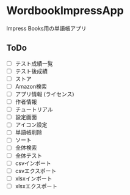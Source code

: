 # WordbookImpressApp
Impress Books用の単語帳アプリ
## ToDo
- [ ] テスト成績一覧
- [ ] テスト後成績
- [ ] ストア
- [ ] Amazon検索
- [ ] アプリ情報 (ライセンス)
- [ ] 作者情報
- [ ] チュートリアル
- [ ] 設定画面
- [ ] アイコン設定
- [ ] 単語帳削除
- [ ] ソート
- [ ] 全体検索
- [ ] 全体テスト
- [ ] csvインポート
- [ ] csvエクスポート
- [ ] xlsxインポート
- [ ] xlsxエクスポート
